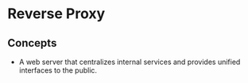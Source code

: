 # Reverse Proxy

## Concepts
- A web server that centralizes internal services and provides unified interfaces to the public.
